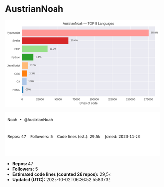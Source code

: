 # AustrianNoah


<!-- STATS:START -->
![languages](assets/stats/github_stats_langs.png)

<img src="assets/stats/github_stats_card.svg" alt="summary card">

- **Repos:** 47
- **Followers:** 5
- **Estimated code lines (counted 26 repos):** 29,5k
- **Updated (UTC):** 2025-10-02T06:36:52.558373Z
<!-- STATS:END -->

